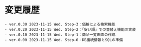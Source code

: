 # 変更履歴

	- ver.0.30 2023-11-15 Wed. Step-3：価格による検索機能
	- ver.0.20 2023-11-15 Wed. Step-2：「安い順」での並替え機能の実装
	- ver.0.10 2023-11-15 Wed. Step-1：商品一覧画面の作成
	- ver.0.00 2023-11-15 Wed. Step-0：DB接続情報とSQLの準備
